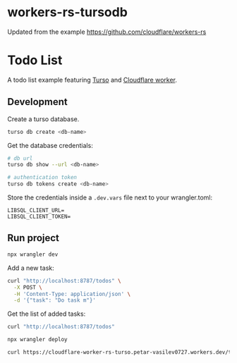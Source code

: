 # workers-rs-tursodb

Updated from the example
https://github.com/cloudflare/workers-rs

# Todo List

A todo list example featuring [Turso](https://turso.tech) and [Cloudflare worker](https://github.com/cloudflare/workers-rs).

## Development

Create a turso database.

```sh
turso db create <db-name>
```

Get the database credentials:

```sh
# db url
turso db show --url <db-name>

# authentication token
turso db tokens create <db-name>
```

Store the credentials inside a `.dev.vars` file next to your wrangler.toml:

```text
LIBSQL_CLIENT_URL=
LIBSQL_CLIENT_TOKEN=
```

## Run project

```sh
npx wrangler dev
```

Add a new task:

```sh
curl "http://localhost:8787/todos" \
  -X POST \
  -H 'Content-Type: application/json' \
  -d '{"task": "Do task m"}'
```

Get the list of added tasks:

```sh
curl "http://localhost:8787/todos"
```

```sh
npx wrangler deploy
```

```sh
curl https://cloudflare-worker-rs-turso.petar-vasilev0727.workers.dev/todos
```